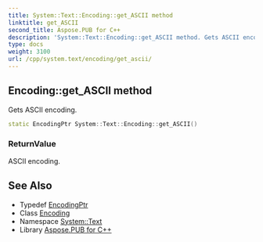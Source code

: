 ```yaml
---
title: System::Text::Encoding::get_ASCII method
linktitle: get_ASCII
second_title: Aspose.PUB for C++
description: 'System::Text::Encoding::get_ASCII method. Gets ASCII encoding in C++.'
type: docs
weight: 3100
url: /cpp/system.text/encoding/get_ascii/
---
```

## Encoding::get_ASCII method


Gets ASCII encoding.

```cpp
static EncodingPtr System::Text::Encoding::get_ASCII()
```


### ReturnValue

ASCII encoding.

## See Also

* Typedef [EncodingPtr](../../../system/encodingptr/)
* Class [Encoding](../)
* Namespace [System::Text](../../)
* Library [Aspose.PUB for C++](../../../)
